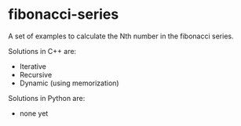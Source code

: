 # fibonacci-series  

A set of examples to calculate the Nth number in the fibonacci series.  

Solutions in C++ are:
- Iterative
- Recursive
- Dynamic (using memorization)

Solutions in Python are:
- none yet
